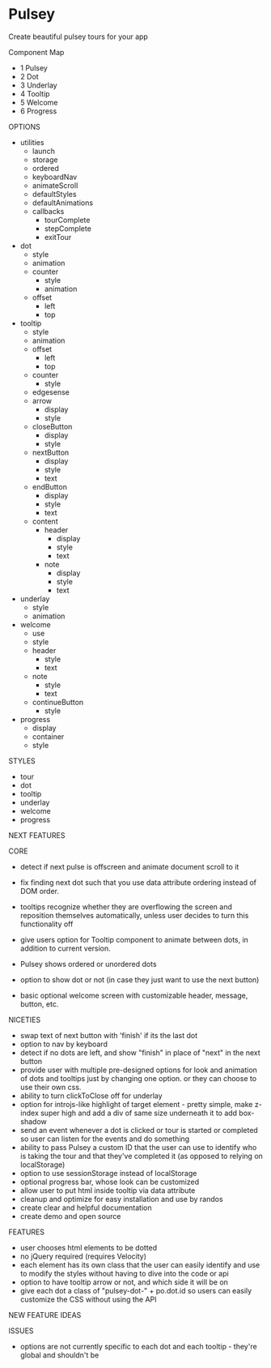 # Pulsey
Create beautiful pulsey tours for your app

Component Map
- 1 Pulsey
- 2 Dot
- 3 Underlay
- 4 Tooltip
- 5 Welcome
- 6 Progress

OPTIONS
- utilities
  - launch
  - storage
  - ordered
  - keyboardNav
  - animateScroll
  - defaultStyles
  - defaultAnimations
  - callbacks
    - tourComplete
    - stepComplete
    - exitTour  
- dot
  - style
  - animation
  - counter
    - style
    - animation
  - offset
    - left
    - top
- tooltip
  - style
  - animation
  - offset
    - left
    - top
  - counter
    - style
  - edgesense
  - arrow
    - display
    - style
  - closeButton
    - display
    - style
  - nextButton
    - display
    - style
    - text
  - endButton
    - display
    - style
    - text
  - content
    - header
      - display
      - style
      - text
    - note
      - display
      - style
      - text
- underlay
  - style
  - animation
- welcome
  - use
  - style
  - header
    - style
    - text
  - note
    - style
    - text
  - continueButton
    - style
- progress
  - display
  - container
  - style

STYLES
- tour
- dot
- tooltip
- underlay
- welcome
- progress

NEXT FEATURES

CORE
- detect if next pulse is offscreen and animate document scroll to it
- fix finding next dot such that you use data attribute ordering instead of DOM order.

- tooltips recognize whether they are overflowing the screen and reposition themselves automatically, unless user decides to turn this functionality off
- give users option for Tooltip component to animate between dots, in addition to current version.
- Pulsey shows ordered or unordered dots
- option to show dot or not (in case they just want to use the next button)
- basic optional welcome screen with customizable header, message, button, etc.

NICETIES
- swap text of next button with 'finish' if its the last dot
- option to nav by keyboard
- detect if no dots are left, and show "finish" in place of "next" in the next button
- provide user with multiple pre-designed options for look and animation of dots and tooltips just by changing one option.  or they can choose to use their own css.
- ability to turn clickToClose off for underlay
- option for introjs-like highlight of target element - pretty simple, make z-index super high and add a div of same size underneath it to add box-shadow
- send an event whenever a dot is clicked or tour is started or completed so user can listen for the events and do something
- ability to pass Pulsey a custom ID that the user can use to identify who is taking the tour and that they've completed it (as opposed to relying on localStorage)
- option to use sessionStorage instead of localStorage
- optional progress bar, whose look can be customized
- allow user to put html inside tooltip via data attribute
- cleanup and optimize for easy installation and use by randos
- create clear and helpful documentation
- create demo and open source

FEATURES
- user chooses html elements to be dotted
- no jQuery required (requires Velocity)
- each element has its own class that the user can easily identify and use to modify the styles without having to dive into the code or api
- option to have tooltip arrow or not, and which side it will be on
- give each dot a class of "pulsey-dot-" + po.dot.id so users can easily customize the CSS without using the API

NEW FEATURE IDEAS

ISSUES
- options are not currently specific to each dot and each tooltip - they're global and shouldn't be
